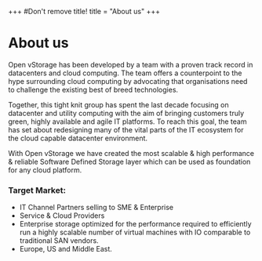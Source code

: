 +++
#Don't remove title!
title = "About us"
+++

# About us

Open vStorage has been developed by a team with a proven track record in datacenters and cloud computing. The team offers a counterpoint to the hype surrounding cloud computing by advocating that organisations need to challenge the existing best of breed technologies.

Together, this tight knit group has spent the last decade focusing on datacenter and utility computing with the aim of bringing customers truly green, highly available and agile IT platforms. To reach this goal, the team has set about redesigning many of the vital parts of the IT ecosystem for the cloud capable datacenter environment.

With Open vStorage we have created the most scalable & high performance & reliable Software Defined Storage layer which can be used as foundation for any cloud platform.

### Target Market:
* IT Channel Partners selling to SME & Enterprise
* Service & Cloud Providers
* Enterprise storage optimized for the performance required to efficiently run a highly scalable number of virtual machines with IO comparable to traditional SAN vendors.
* Europe, US and Middle East.